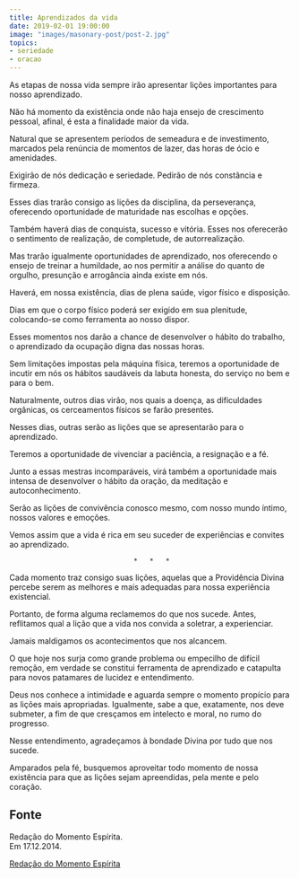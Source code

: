 ```yaml
---
title: Aprendizados da vida
date: 2019-02-01 19:00:00
image: "images/masonary-post/post-2.jpg"
topics: 
- seriedade
- oracao
---
```


As etapas de nossa vida sempre irão apresentar lições importantes para nosso
aprendizado.

Não há momento da existência onde não haja ensejo de crescimento pessoal,
afinal, é esta a finalidade maior da vida.

Natural que se apresentem períodos de semeadura e de investimento, marcados
pela renúncia de momentos de lazer, das horas de ócio e amenidades.

Exigirão de nós dedicação e seriedade. Pedirão de nós constância e firmeza.

Esses dias trarão consigo as lições da disciplina, da perseverança, oferecendo
oportunidade de maturidade nas escolhas e opções.

Também haverá dias de conquista, sucesso e vitória. Esses nos oferecerão o
sentimento de realização, de completude, de autorrealização.

Mas trarão igualmente oportunidades de aprendizado, nos oferecendo o ensejo de
treinar a humildade, ao nos permitir a análise do quanto de orgulho, presunção
e arrogância ainda existe em nós.

Haverá, em nossa existência, dias de plena saúde, vigor físico e disposição.

Dias em que o corpo físico poderá ser exigido em sua plenitude, colocando-se
como ferramenta ao nosso dispor.

Esses momentos nos darão a chance de desenvolver o hábito do trabalho, o
aprendizado da ocupação digna das nossas horas.

Sem limitações impostas pela máquina física, teremos a oportunidade de incutir
em nós os hábitos saudáveis da labuta honesta, do serviço no bem e para o bem.

Naturalmente, outros dias virão, nos quais a doença, as dificuldades orgânicas,
os cerceamentos físicos se farão presentes.

Nesses dias, outras serão as lições que se apresentarão para o aprendizado.

Teremos a oportunidade de vivenciar a paciência, a resignação e a fé.

Junto a essas mestras incomparáveis, virá também a oportunidade mais intensa de
desenvolver o hábito da oração, da meditação e autoconhecimento.

Serão as lições de convivência conosco mesmo, com nosso mundo íntimo, nossos
valores e emoções.

Vemos assim que a vida é rica em seu suceder de experiências e convites ao
aprendizado.

                                   *   *   *

Cada momento traz consigo suas lições, aquelas que a Providência Divina percebe
serem as melhores e mais adequadas para nossa experiência existencial.

Portanto, de forma alguma reclamemos do que nos sucede. Antes, reflitamos qual
a lição que a vida nos convida a soletrar, a experienciar.

Jamais maldigamos os acontecimentos que nos alcancem.

O que hoje nos surja como grande problema ou empecilho de difícil remoção, em
verdade se constitui ferramenta de aprendizado e catapulta para novos patamares
de lucidez e entendimento.

Deus nos conhece a intimidade e aguarda sempre o momento propício para as
lições mais apropriadas. Igualmente, sabe a que, exatamente, nos deve submeter,
a fim de que cresçamos em intelecto e moral, no rumo do progresso.

Nesse entendimento, agradeçamos à bondade Divina por tudo que nos sucede.

Amparados pela fé, busquemos aproveitar todo momento de nossa existência para
que as lições sejam apreendidas, pela mente e pelo coração.

## Fonte
Redação do Momento Espírita.  
Em 17.12.2014.


[Redação do Momento Espírita](http://momento.com.br/pt/ler_texto.php?id=4330)
